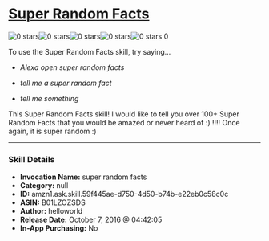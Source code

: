 # [Super Random Facts](http://alexa.amazon.com/#skills/amzn1.ask.skill.59f445ae-d750-4d50-b74b-e22eb0c58c0c)
![0 stars](../../images/ic_star_border_black_18dp_1x.png)![0 stars](../../images/ic_star_border_black_18dp_1x.png)![0 stars](../../images/ic_star_border_black_18dp_1x.png)![0 stars](../../images/ic_star_border_black_18dp_1x.png)![0 stars](../../images/ic_star_border_black_18dp_1x.png) 0

To use the Super Random Facts skill, try saying...

* *Alexa open super random facts*

* *tell me a super random fact*

* *tell me something*

This Super Random Facts skill! I would like to tell you over 100+ Super Random Facts that you would be amazed or never heard of :) !!!! Once again, it is super random :)

***

### Skill Details

* **Invocation Name:** super random facts
* **Category:** null
* **ID:** amzn1.ask.skill.59f445ae-d750-4d50-b74b-e22eb0c58c0c
* **ASIN:** B01LZOZSDS
* **Author:** helloworld
* **Release Date:** October 7, 2016 @ 04:42:05
* **In-App Purchasing:** No

